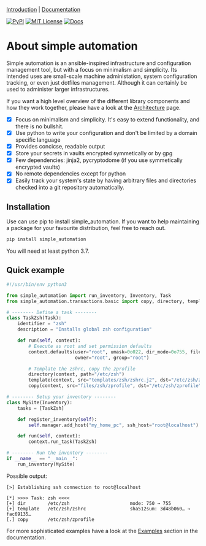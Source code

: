 [Introduction](https://simple-automation.oddlama.org/en/latest/contents/introduction.html) \|
[Documentation](https://simple-automation.oddlama.org/en/latest)

[![PyPI](https://img.shields.io/pypi/v/simple_automation.svg)](https://pypi.org/pypi/simple_automation/)
[![MIT License](https://img.shields.io/badge/license-MIT-blue.svg)](./LICENSE)
[![Docs](https://readthedocs.org/projects/simple-automation/badge/?version=latest)](https://simple-automation.oddlama.org/en/latest/?badge=latest)

# About simple automation

Simple automation is an ansible-inspired infrastructure and configuration management tool,
but with a focus on minimalism and simplicity. Its intended uses are small-scale machine administation, system configuration tracking,
or even just dotfiles management. Although it can certainly be used to administer larger
infrastructures.

If you want a high level overview of the different library components
and how they work together, please have a look at the [Architecture](https://simple-automation.oddlama.org/en/latest/api/architecture.html) page.

- [x] Focus on minimalism and simplicity. It's easy to extend functionality, and there is no bullshit.
- [x] Use python to write your configuration and don't be limited by a domain specific language
- [x] Provides concicse, readable output
- [x] Store your secrets in vaults encrypted symmetically or by gpg
- [x] Few dependencies: jinja2, pycryptodome (if you use symmetically encrypted vaults)
- [x] No remote dependencies except for python
- [x] Easily track your system's state by having arbitrary files and directories checked into a git repository automatically.

## Installation

Use can use pip to install simple_automation. If you want to help maintaining a package
for your favourite distribution, feel free to reach out.

```bash
pip install simple_automation
```

You will need at least python 3.7.

## Quick example

```python
#!/usr/bin/env python3

from simple_automation import run_inventory, Inventory, Task
from simple_automation.transactions.basic import copy, directory, template

# -------- Define a task --------
class TaskZsh(Task):
    identifier = "zsh"
    description = "Installs global zsh configuration"

    def run(self, context):
        # Execute as root and set permission defaults
        context.defaults(user="root", umask=0o022, dir_mode=0o755, file_mode=0o644,
                         owner="root", group="root")

        # Template the zshrc, copy the zprofile
        directory(context, path="/etc/zsh")
        template(context, src="templates/zsh/zshrc.j2", dst="/etc/zsh/zshrc")
        copy(context, src="files/zsh/zprofile", dst="/etc/zsh/zprofile")

# -------- Setup your inventory --------
class MySite(Inventory):
    tasks = [TaskZsh]

    def register_inventory(self):
        self.manager.add_host("my_home_pc", ssh_host="root@localhost")

    def run(self, context):
        context.run_task(TaskZsh)

# -------- Run the inventory --------
if __name__ == "__main__":
    run_inventory(MySite)
```

Possible output:
```
[>] Establishing ssh connection to root@localhost

[*] >>>> Task: zsh <<<<
[+] dir        /etc/zsh                      mode: 750 → 755
[+] template   /etc/zsh/zshrc                sha512sum: 3d48b060… → fac69135…
[.] copy       /etc/zsh/zprofile
```

For more sophisticated examples have a look at the [Examples](https://simple-automation.oddlama.org/en/latest/contents/examples.html) section in the
documentation.
